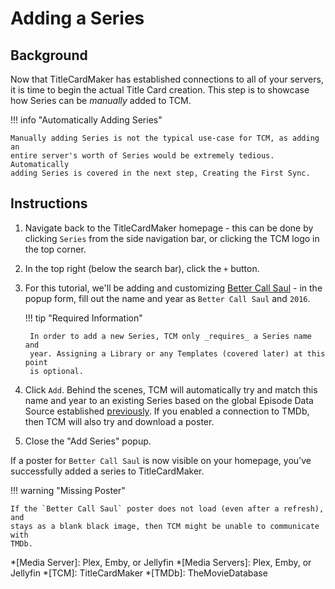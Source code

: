 # Adding a Series
## Background

Now that TitleCardMaker has established connections to all of your servers, it
is time to begin the actual Title Card creation. This step is to showcase how
Series can be _manually_ added to TCM. 

!!! info "Automatically Adding Series"

    Manually adding Series is not the typical use-case for TCM, as adding an
    entire server's worth of Series would be extremely tedious. Automatically
    adding Series is covered in the next step, Creating the First Sync.

## Instructions

1. Navigate back to the TitleCardMaker homepage - this can be done by clicking
`Series` from the side navigation bar, or clicking the TCM logo in the top
corner.
2. In the top right (below the search bar), click the `+` button.
3. For this tutorial, we'll be adding and customizing [Better Call Saul]() - in
the popup form, fill out the name and year as `Better Call Saul` and `2016`.

    !!! tip "Required Information"

        In order to add a new Series, TCM only _requires_ a Series name and
        year. Assigning a Library or any Templates (covered later) at this point
        is optional.

4. Click `Add`. Behind the scenes, TCM will automatically try and match this
name and year to an existing Series based on the global Episode Data Source
established [previously](./settings.md). If you enabled a connection to TMDb,
then TCM will also try and download a poster.
5. Close the "Add Series" popup.

If a poster for `Better Call Saul` is now visible on your homepage, you've
successfully added a series to TitleCardMaker.

!!! warning "Missing Poster"

    If the `Better Call Saul` poster does not load (even after a refresh), and
    stays as a blank black image, then TCM might be unable to communicate with
    TMDb.

*[Media Server]: Plex, Emby, or Jellyfin
*[Media Servers]: Plex, Emby, or Jellyfin
*[TCM]: TitleCardMaker
*[TMDb]: TheMovieDatabase